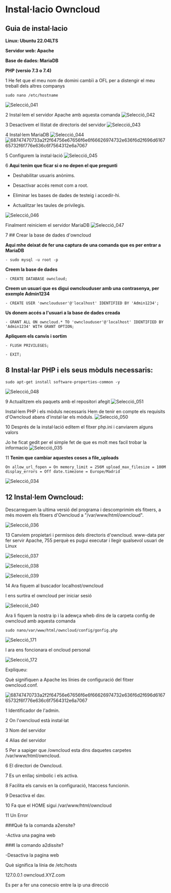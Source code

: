 # Instal·lacio Owncloud

## Guia de instal·lacio

**Linux: Ubuntu 22.04LTS**

**Servidor web: Apache**

**Base de dades: MariaDB**

**PHP (versio 7.3 o 7.4)**


1 He fet que el meu nom de domini cambïi a OFL per a distengir el meu treball dels altres companys
```
sudo nano /etc/hostname
```
![Selecció_041](https://user-images.githubusercontent.com/114162334/193090537-64c39fc6-3eb3-4708-b794-413165184564.png)

2 Instal·lem el servidor Apache amb aquesta comanda
![Selecció_042](https://user-images.githubusercontent.com/114162334/193090544-3c6b7136-2b2a-48f7-986e-922ed360b81b.png)

3 Desactivem el llistat de directoris del servidor
![Selecció_043](https://user-images.githubusercontent.com/114162334/193090562-ecbb7adc-f329-4ea0-a24b-c55e561842ae.png)

4 Instal·lem MariaDB
![Selecció_044](https://user-images.githubusercontent.com/114162334/193090572-6fee5ba8-adb9-4be6-b7ae-956231664b59.png)
![68747470733a2f2f64756e67656f6e6f66626974732e636f6d2f696d616765732f6f776e636c6f7564312e6a7067](https://user-images.githubusercontent.com/114162334/195784774-e6b4ebe0-6633-4167-8eae-f18178768fb0.jpg)

5 Configurem la instal·lació
![Selecció_045](https://user-images.githubusercontent.com/114162334/193090581-3cc203b5-369b-4e9e-9988-4a1c80798751.png)

6 **Aqui tenim que ficar si o no depen el que pregunti**

- Deshabilitar usuaris anònims.

- Desactivar accés remot com a root.

- Eliminar les bases de dades de testeig i accedir-hi.

- Actualitzar les taules de privilegis.

![Selecció_046](https://user-images.githubusercontent.com/114162334/193090591-563a239c-81fc-442d-8062-2847ebdcb72e.png)

Finalment reiniciem el servidor MariaDB
![Selecció_047](https://user-images.githubusercontent.com/114162334/193090604-d948594e-aa35-4198-bf26-f34a1af9a950.png)

7 ## Crear la base de dades d'owncloud

**Aqui mhe deixat de fer una captura de una comanda que es per entrar a MariaDB**
```
- sudo mysql -u root -p
```
**Creem la base de dades**
```
- CREATE DATABASE owncloud;
```
**Creem un usuari que es digui ownclouduser amb una contrasenya, per exemple Admin1234** 
```
- CREATE USER 'ownclouduser'@'localhost' IDENTIFIED BY 'Admin1234';
```
**Us donem accés a l'usuari a la base de dades creada**
```
- GRANT ALL ON owncloud.* TO 'ownclouduser'@'localhost' IDENTIFIED BY 'Admin1234' WITH GRANT OPTION;
```
**Apliquem els canvis i sortim**
```
- FLUSH PRIVILEGES;

- EXIT;
```
## 8 Instal·lar PHP i els seus mòduls necessaris:
```
sudo apt-get install software-properties-common -y
```
![Selecció_048](https://user-images.githubusercontent.com/114162334/193090616-6a665579-17ea-42f5-be01-2d7a5ec0f443.png)

9 Actualitzem els paquets amb el repositori afegit
![Selecció_051](https://user-images.githubusercontent.com/114162334/193092740-0e4a7903-a743-486d-b962-3f543c761105.png)

Instal·lem PHP i els mòduls necessaris
Hem de tenir en compte els requisits d'Owncloud abans d'instal·lar els mòduls.
![Selecció_050](https://user-images.githubusercontent.com/114162334/193090629-09e16a84-23b2-477b-8cbd-71e6329bb53d.png)

10 Després de la instal·lació editem el fitxer php.ini i canviarem alguns valors

Jo he ficat gedit per el simple fet de que es molt mes facil trobar la informacio 
![Selecció_035](https://user-images.githubusercontent.com/114162334/193079572-33825bf8-e9af-4dbb-9078-47b71edf94f7.png)

11 **Tenim que cambiar aquestes coses a file_uploads**
```
On allow_url_fopen = On memory_limit = 256M upload_max_filesize = 100M display_errors = Off date.timezone = Europe/Madrid
``` 
![Selecció_034](https://user-images.githubusercontent.com/114162334/193079556-ef646df0-1820-4c2c-8ed7-da400c69fc26.png)

 ## 12 Instal·lem Owncloud:

Descarreguem la ultima versió del programa i descomprimim els fitxers, a més movem els fitxers d'Owncloud a "/var/www/html/owncloud".

![Selecció_036](https://user-images.githubusercontent.com/114162334/193079645-ce336612-f3b3-41df-9a70-3171aa3cbbb4.png)

13 Canviem propietari i permisos dels directoris d'owncloud. www-data per fer servir Apache, 755 perquè es pugui executar i llegir qualsevol usuari de Linux

![Selecció_037](https://user-images.githubusercontent.com/114162334/193079664-24edfba0-140c-44a9-a435-d744d01c0088.png)

![Selecció_038](https://user-images.githubusercontent.com/114162334/193079673-c1a4b5b8-6945-4aba-8d11-6ef33780b6b4.png)

![Selecció_039](https://user-images.githubusercontent.com/114162334/193079681-a12b7409-7d76-4516-abb1-5d7c43d077d3.png)

14 Ara fiquem al buscador localhost/owncloud

I ens surtira el owncloud per iniciar sesió

![Selecció_040](https://user-images.githubusercontent.com/114162334/193079692-c3383e3d-639c-467d-81e9-b0be88086af4.png)

Ara li fiquem la nostra ip i la adewça wheb dins de la carpeta config de owncloud amb aquesta comanda
```
sudo nano/var/www/html/owncloud/config/gonfig.php
```

![Selecció_171](https://user-images.githubusercontent.com/114162334/195617056-7a7f50b7-3cfe-47d0-98ea-d395116ff649.png)

I ara ens foncionara el oncloud personal

![Selecció_172](https://user-images.githubusercontent.com/114162334/195617080-f780894c-8b54-43d0-a2f2-34d390fc78af.png)


Expliqueu:

Què signifiquen a Apache les línies de configuració del fitxer owncloud.conf.

![68747470733a2f2f64756e67656f6e6f66626974732e636f6d2f696d616765732f6f776e636c6f7564312e6a7067](https://user-images.githubusercontent.com/114162334/195784901-1d83f3c1-ee2d-46f1-b432-a27156d55f50.jpg)

1 Identificador de l'admin.

2 On l'owncloud està instal·lat

3 Nom del servidor

4 Alias del servidor 

5 Per a sapiger que /owncloud esta dins daquetes carpetes /var/www/html/owncloud.

6 El directori de Owncloud.

7 Es un enllaç simbolic i els activa.

8 Facilita els canvis en la configuració, htaccess funcionin.

9 Desactiva el dav.

10 Fa que el HOME sigui /var/www/html/owncloud

11 Un Error


###Què fa la comanda a2ensite?

-Activa una pagina web

###I la comando a2dissite?

-Desactiva la pagina web

Què significa la línia de /etc/hosts

127.0.0.1 owncloud.XYZ.com

Es per a fer una conecsio entre la ip una direcció

